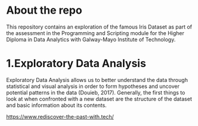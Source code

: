 # About the repo

This repository contains an exploration of the famous Iris Dataset as part of the assessment in the Programming and Scripting module for the Higher Diploma in Data Analytics with Galway-Mayo Institute of Technology.


# 1.Exploratory Data Analysis

Exploratory Data Analysis allows us to better understand the data through statistical and visual analysis in order to form hypotheses and uncover potential patterns in the data (Douieb, 2017). Generally, the first things to look at when confronted with a new dataset are the structure of the dataset and basic information about its contents.


 
https://www.rediscover-the-past-with.tech/
